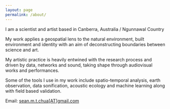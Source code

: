 ```yaml
---
layout: page
permalink: /about/
---
```

I am a scientist and artist based in Canberra, Australia / Ngunnawal Country

My work applies a geospatial lens to the natural environment, built environment and identity with an aim of deconstructing boundaries between science and art.

My artistic practice is heavily entwined with the research process and driven by data, networks and sound, taking shape through audiovisual works and performances. 

Some of the tools I use in my work include spatio-temporal analysis, earth observation, data sonification, acoustic ecology and machine learning along with field based validation.

Email: [sean.m.t.chua[AT]gmail.com](mailto:sean.m.t.chua@gmail.com)
